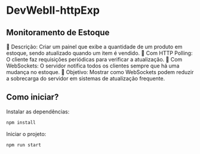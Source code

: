 # DevWebII-httpExp

## Monitoramento de Estoque
📌 Descrição: Criar um painel que exibe a quantidade de um produto em estoque, sendo atualizado quando um item é vendido.
🔹 Com HTTP Polling: O cliente faz requisições periódicas para verificar a atualização.
🔹 Com WebSockets: O servidor notifica todos os clientes sempre que há uma mudança no estoque.
🎯 Objetivo: Mostrar como WebSockets podem reduzir a sobrecarga do servidor em sistemas de atualização frequente.

## Como iniciar?
Instalar as dependências:
```bash
npm install
```

Iniciar o projeto:
```bash
npm run start
```